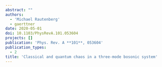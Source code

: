 ```yaml
---
abstract: ""
authors:
  - 'Michael Rautenberg'
  - gaerttner
date: 2020-05-01
doi: 10.1103/PhysRevA.101.053604
projects: []
publication: 'Phys. Rev. A **101**, 053604'
publication_types:
  - 2
title: 'Classical and quantum chaos in a three-mode bosonic system'
---
```

